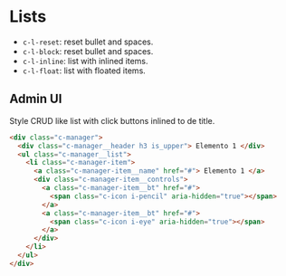# Lists

* `c-l-reset`: reset bullet and spaces.
* `c-l-block`: reset bullet and spaces.
* `c-l-inline`: list with inlined items.
* `c-l-float`: list with floated items.

## Admin UI
Style CRUD like list with click buttons inlined to de title.

```html
<div class="c-manager">
  <div class="c-manager__header h3 is_upper"> Elemento 1 </div>
  <ul class="c-manager__list">
    <li class="c-manager-item">
      <a class="c-manager-item__name" href="#"> Elemento 1 </a>
      <div class="c-manager-item__controls">
        <a class="c-manager-item__bt" href="#">
          <span class="c-icon i-pencil" aria-hidden="true"></span>
        </a>
        <a class="c-manager-item__bt" href="#">
          <span class="c-icon i-eye" aria-hidden="true"></span>
        </a>
      </div>
    </li>
  </ul>
</div>
```

